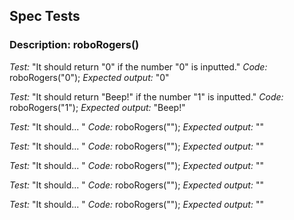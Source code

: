 ## Spec Tests

### Description: roboRogers()
*Test:* "It should return "0" if the number "0" is inputted."
*Code:* roboRogers("0");
*Expected output:* "0"

*Test:* "It should return "Beep!" if the number "1" is inputted."
*Code:* roboRogers("1");
*Expected output:* "Beep!"

*Test:* "It should... "
*Code:* roboRogers("");
*Expected output:* ""

*Test:* "It should... "
*Code:* roboRogers("");
*Expected output:* ""

*Test:* "It should... "
*Code:* roboRogers("");
*Expected output:* ""

*Test:* "It should... "
*Code:* roboRogers("");
*Expected output:* ""

*Test:* "It should... "
*Code:* roboRogers("");
*Expected output:* ""